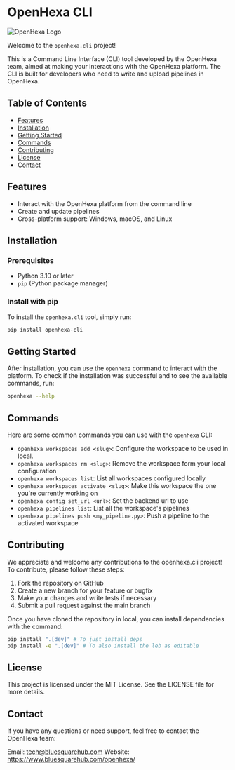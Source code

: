 # OpenHexa CLI

![OpenHexa Logo](https://www.bluesquarehub.com/wp-content/uploads/2021/07/hexa-logo.svg)

Welcome to the `openhexa.cli` project!

This is a Command Line Interface (CLI) tool developed by the OpenHexa team, aimed at making your interactions with the OpenHexa platform. The CLI is built for developers who need to write and upload pipelines in OpenHexa.

## Table of Contents

- [Features](#features)
- [Installation](#installation)
- [Getting Started](#getting-started)
- [Commands](#commands)
- [Contributing](#contributing)
- [License](#license)
- [Contact](#contact)

## Features

- Interact with the OpenHexa platform from the command line
- Create and update pipelines
- Cross-platform support: Windows, macOS, and Linux

## Installation

### Prerequisites

- Python 3.10 or later
- `pip` (Python package manager)

### Install with pip

To install the `openhexa.cli` tool, simply run:

```bash
pip install openhexa-cli
```

## Getting Started

After installation, you can use the `openhexa` command to interact with the platform. To check if the installation was successful and to see the available commands, run:

```bash
openhexa --help
```

## Commands

Here are some common commands you can use with the `openhexa` CLI:

* `openhexa workspaces add <slug>`: Configure the workspace to be used in local.
* `openhexa workspaces rm <slug>`: Remove the workspace form your local configuration
* `openhexa workspaces list`: List all workspaces configured locally
* `openhexa workspaces activate <slug>`: Make this workspace the one you're currently working on
* `openhexa config set_url <url>`: Set the backend url to use
* `openhexa pipelines list`: List all the workspace's pipelines
* `openhexa pipelines push <my_pipeline.py>`: Push a pipeline to the activated workspace


## Contributing

We appreciate and welcome any contributions to the openhexa.cli project! To contribute, please follow these steps:

1. Fork the repository on GitHub
2. Create a new branch for your feature or bugfix
3. Make your changes and write tests if necessary
4. Submit a pull request against the main branch

Once you have cloned the repository in local, you can install dependencies with the command:

```bash
pip install ".[dev]" # To just install deps
pip install -e ".[dev]" # To also install the leb as editable

```

## License

This project is licensed under the MIT License. See the LICENSE file for more details.


## Contact

If you have any questions or need support, feel free to contact the OpenHexa team:

Email: tech@bluesquarehub.com
Website: https://www.bluesquarehub.com/openhexa/